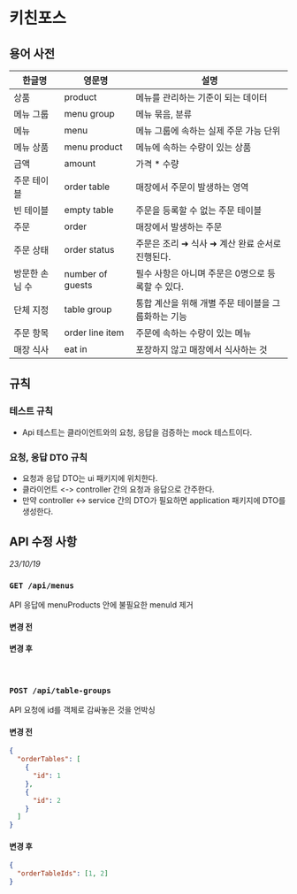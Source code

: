 # 키친포스

## 용어 사전

| 한글명 | 영문명 | 설명 |
| --- | --- | --- |
| 상품 | product | 메뉴를 관리하는 기준이 되는 데이터 |
| 메뉴 그룹 | menu group | 메뉴 묶음, 분류 |
| 메뉴 | menu | 메뉴 그룹에 속하는 실제 주문 가능 단위 |
| 메뉴 상품 | menu product | 메뉴에 속하는 수량이 있는 상품 |
| 금액 | amount | 가격 * 수량 |
| 주문 테이블 | order table | 매장에서 주문이 발생하는 영역 |
| 빈 테이블 | empty table | 주문을 등록할 수 없는 주문 테이블 |
| 주문 | order | 매장에서 발생하는 주문 |
| 주문 상태 | order status | 주문은 조리 ➜ 식사 ➜ 계산 완료 순서로 진행된다. |
| 방문한 손님 수 | number of guests | 필수 사항은 아니며 주문은 0명으로 등록할 수 있다. |
| 단체 지정 | table group | 통합 계산을 위해 개별 주문 테이블을 그룹화하는 기능 |
| 주문 항목 | order line item | 주문에 속하는 수량이 있는 메뉴 |
| 매장 식사 | eat in | 포장하지 않고 매장에서 식사하는 것 |

## 규칙
### 테스트 규칙
- Api 테스트는 클라이언트와의 요청, 응답을 검증하는 mock 테스트이다.

### 요청, 응답 DTO 규칙
- 요청과 응답 DTO는 ui 패키지에 위치한다.
- 클라이언트 <-> controller 간의 요청과 응답으로 간주한다.
- 만약 controller <-> service 간의 DTO가 필요하면 application 패키지에 DTO를 생성한다.

## API 수정 사항
_23/10/19_
### `GET /api/menus` 
API 응답에 menuProducts 안에 불필요한 menuId 제거
#### 변경 전


#### 변경 후

<br>

### `POST /api/table-groups` 
API 요청에 id를 객체로 감싸놓은 것을 언박싱
#### 변경 전
```json
{
  "orderTables": [
    {
      "id": 1
    },
    {
      "id": 2
    }
  ]
}
```
#### 변경 후
```json
{
  "orderTableIds": [1, 2]
}
```
